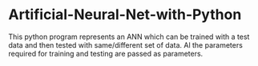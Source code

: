 # Artificial-Neural-Net-with-Python
This python program represents an ANN which can be trained with a test data and then tested with same/different set of data. Al the parameters required for training and testing are passed as parameters.
